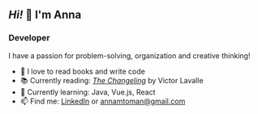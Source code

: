 ##  _Hi!_ 👋  I'm Anna

### Developer

I have a passion for problem-solving, organization and creative thinking!

- 🌟 I love to read books and write code
- 📚 Currently reading: [*The Changeling*](https://bookshop.org/p/books/the-changeling-victor-lavalle/11740283?ean=9780812985870) by Victor Lavalle
- 🌱 Currently learning: Java, Vue.js, React
- 📫 Find me: [LinkedIn](https://www.linkedin.com/in/anna-toman/) or <annamtoman@gmail.com>

<!--
**annatoman/annatoman** is a ✨ _special_ ✨ repository because its `README.md` (this file) appears on your GitHub profile.

Here are some ideas to get you started:

- 🔭 I’m currently working on ...
- 🌱 I’m currently learning ...
- 👯 I’m looking to collaborate on ...
- 🤔 I’m looking for help with ...
- 💬 Ask me about ...
- 😄 Pronouns: ...
- ⚡ Fun fact: ...
-->
